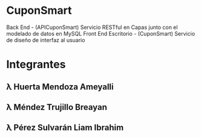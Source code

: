 # CuponSmart
Back End - (APICuponSmart) Servicio RESTful en Capas junto con el modelado de datos en MySQL
Front End Escritorio - (CuponSmart) Servicio de diseño de interfaz al usuario


# Integrantes
## λ Huerta Mendoza Ameyalli
## λ Méndez Trujillo Breayan
## λ Pérez Sulvarán Liam Ibrahim
